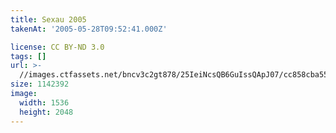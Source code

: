 ```yaml
---
title: Sexau 2005
takenAt: '2005-05-28T09:52:41.000Z'

license: CC BY-ND 3.0
tags: []
url: >-
  //images.ctfassets.net/bncv3c2gt878/25IeiNcsQB6GuIssQApJ07/cc858cba55baf25d8b1eacbf7ef1ad83/sexau-2005_4560328252_o
size: 1142392
image:
  width: 1536
  height: 2048
---
```

